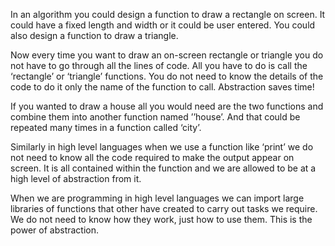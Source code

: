 In an algorithm you could design a function to draw a rectangle on screen. It could have a fixed length and width or it could be user entered.
You could also design a function to draw a triangle.

Now every time you want to draw an on-screen rectangle or triangle you do not have to go through all the lines of code. 
All you have to do is call the ‘rectangle’ or ‘triangle’ functions. You do not need to know the details of the code to do it only the name of the function to call. Abstraction saves time!

If you wanted to draw a house all you would need are the two functions and combine them into another function named ’’house’. And that could be repeated many times in a function called ‘city’.

Similarly in high level languages when we use a function like ‘print’ we do not need to know all the code required to make the output appear on screen. It is all contained within the function and we are allowed to be at a high level of abstraction from it.

When we are programming in high level languages we can import large libraries of functions that other have created to carry out tasks we require. We do not need to know how they work, just how to use them.
This is the power of abstraction.
